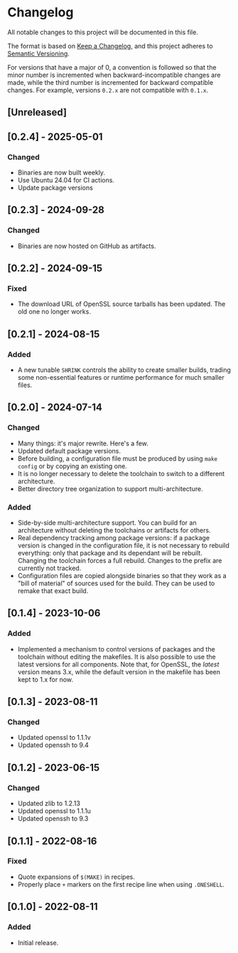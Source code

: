# Changelog

All notable changes to this project will be documented in this file.

The format is based on [Keep a Changelog](https://keepachangelog.com/en/1.0.0/),
and this project adheres to [Semantic Versioning](https://semver.org/spec/v2.0.0.html).

For versions that have a major of 0, a convention is followed so that
the minor number is incremented when backward-incompatible changes are
made, while the third number is incremented for backward compatible
changes. For example, versions `0.2.x` are not compatible with `0.1.x`.

## [Unreleased]

## [0.2.4] - 2025-05-01

### Changed

* Binaries are now built weekly.
* Use Ubuntu 24.04 for CI actions.
* Update package versions

## [0.2.3] - 2024-09-28

### Changed

* Binaries are now hosted on GitHub as artifacts.

## [0.2.2] - 2024-09-15

### Fixed

* The download URL of OpenSSL source tarballs has been updated. The old
  one no longer works.

## [0.2.1] - 2024-08-15

### Added

* A new tunable `SHRINK` controls the ability to create smaller builds,
  trading some non-essential features or runtime performance for much
  smaller files.

## [0.2.0] - 2024-07-14

### Changed

* Many things: it's major rewrite. Here's a few.
* Updated default package versions.
* Before building, a configuration file must be produced by using `make
  config` or by copying an existing one.
* It is no longer necessary to delete the toolchain to switch to a
  different architecture.
* Better directory tree organization to support multi-architecture.

### Added

* Side-by-side multi-architecture support. You can build for an
  architecture without deleting the toolchains or artifacts for others.
* Real dependency tracking among package versions: if a package version
  is changed in the configuration file, it is not necessary to rebuild
  everything: only that package and its dependant will be rebuilt.
  Changing the toolchain forces a full rebuild. Changes to the prefix
  are currently not tracked.
* Configuration files are copied alongside binaries so that they work as
  a "bill of material" of sources used for the build. They can be used
  to remake that exact build.

## [0.1.4] - 2023-10-06

### Added

* Implemented a mechanism to control versions of packages and the
  toolchain without editing the makefiles. It is also possible to use
  the latest versions for all components. Note that, for OpenSSL, the
  _latest_ version means 3.x, while the default version in the makefile
  has been kept to 1.x for now.

## [0.1.3] - 2023-08-11

### Changed

* Updated openssl to 1.1.1v
* Updated openssh to 9.4

## [0.1.2] - 2023-06-15

### Changed

* Updated zlib to 1.2.13
* Updated openssl to 1.1.1u
* Updated openssh to 9.3

## [0.1.1] - 2022-08-16

### Fixed

* Quote expansions of `$(MAKE)` in recipes.
* Properly place `+` markers on the first recipe line when using
  `.ONESHELL`.

## [0.1.0] - 2022-08-11

### Added

* Initial release.

<!-- vi: set tw=72 et sw=2 fo=tcroqan autoindent: -->
